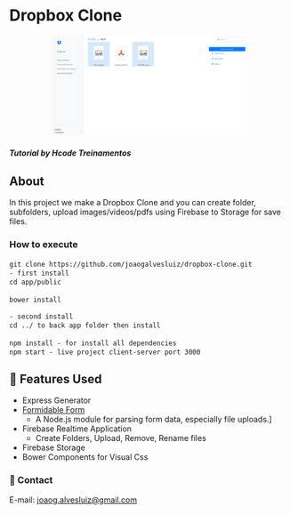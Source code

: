 <!-- Title --> 
# Dropbox Clone

<p align="center">
  <a href="" rel="noopener">
 <img width=70% height=70% src="page.png" alt="Project logo"></a>
</p>

<!-- Who made it --> 
##### Tutorial by Hcode Treinamentos
<!-- About the project --> 
## About <a name = "about"></a>

In this project we make a Dropbox Clone and you can create folder, subfolders, upload images/videos/pdfs using Firebase to Storage for save files.  

### How to execute

```
git clone https://github.com/joaogalvesluiz/dropbox-clone.git
- first install 
cd app/public 

bower install
```

```
- second install
cd ../ to back app folder then install 

npm install - for install all dependencies
npm start - live project client-server port 3000
```

<!-- Features Used in --> 
## 📖 Features Used <a name = "about"></a>
  * Express Generator
  * [Formidable Form](https://www.npmjs.com/package/formidable)
    * A Node.js module for parsing form data, especially file uploads.]
  * Firebase Realtime Application
    * Create Folders, Upload, Remove, Rename files
  * Firebase Storage  
  * Bower Components for Visual Css



### 📧 Contact 
E-mail: joaog.alvesluiz@gmail.com
